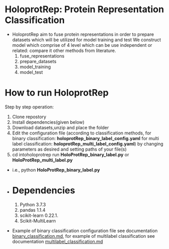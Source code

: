 # HoloprotRep: Protein Representation Classification

- HoloprotRep aim to fuse protein representations in order to prepare datasets which will be utilized for model training and test
We construct model which comprise of 4 level which can be use independent or related:
compare it other methods from literature.
  1. fuse_representations
  2. prepare_datasets
  3. model_training
  4. model_test

# How to run HoloprotRep 

Step by step operation:
  1. Clone repostory
  2. Install dependencies(given below)
  3. Download datasets,unzip and place the folder
  4. Edit the configuration file (according to classification methods, for binary classification: **holoprotRep_binary_label_config.yaml** for multi label classification: **holoprotRep_multi_label_config.yaml**) by changing parameters as desired and setting paths of your file(s)
  5. cd intoholoprotrep run **HoloProtRep_binary_label.py** or **HoloProtRep_multi_label.py**
- i.e., python **HoloProtRep_binary_label.py**

- # Dependencies
  1.	Python 3.7.3
  2.	pandas 1.1.4
  3.	scikit-learn 0.22.1.
  4.	Scikit-MultiLearn

- Example of binary classification configuration file see documentation [binary_classification.md](binary_classification.md), for example of multilabel classification see documentation [multilabel_classification.md](multilabel_classification.md)


